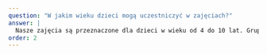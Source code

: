 ```yaml
---
question: "W jakim wieku dzieci mogą uczestniczyć w zajęciach?"
answer: |
  Nasze zajęcia są przeznaczone dla dzieci w wieku od 4 do 10 lat. Grupy są podzielone według kategorii wiekowych, aby zapewnić odpowiedni poziom nauczania i bezpieczeństwa.
order: 2
---
```

